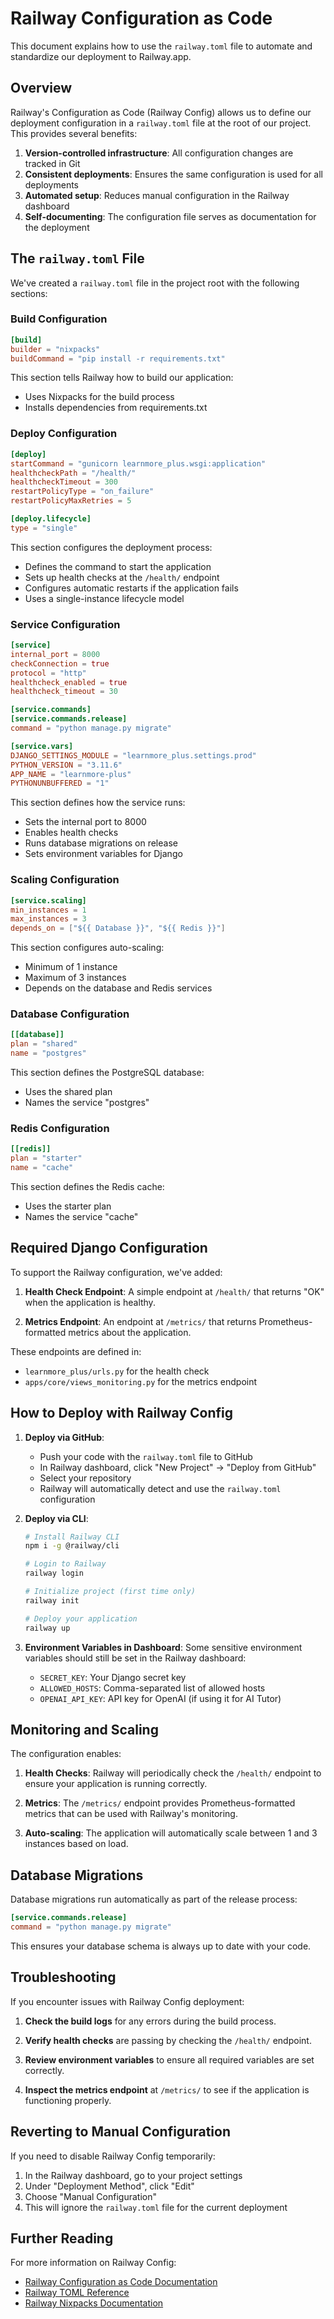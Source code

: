 # Railway Configuration as Code

This document explains how to use the `railway.toml` file to automate and standardize our deployment to Railway.app.

## Overview

Railway's Configuration as Code (Railway Config) allows us to define our deployment configuration in a `railway.toml` file at the root of our project. This provides several benefits:

1. **Version-controlled infrastructure**: All configuration changes are tracked in Git
2. **Consistent deployments**: Ensures the same configuration is used for all deployments
3. **Automated setup**: Reduces manual configuration in the Railway dashboard
4. **Self-documenting**: The configuration file serves as documentation for the deployment

## The `railway.toml` File

We've created a `railway.toml` file in the project root with the following sections:

### Build Configuration

```toml
[build]
builder = "nixpacks"
buildCommand = "pip install -r requirements.txt"
```

This section tells Railway how to build our application:
- Uses Nixpacks for the build process
- Installs dependencies from requirements.txt

### Deploy Configuration

```toml
[deploy]
startCommand = "gunicorn learnmore_plus.wsgi:application"
healthcheckPath = "/health/"
healthcheckTimeout = 300
restartPolicyType = "on_failure"
restartPolicyMaxRetries = 5

[deploy.lifecycle]
type = "single"
```

This section configures the deployment process:
- Defines the command to start the application
- Sets up health checks at the `/health/` endpoint
- Configures automatic restarts if the application fails
- Uses a single-instance lifecycle model

### Service Configuration

```toml
[service]
internal_port = 8000
checkConnection = true
protocol = "http"
healthcheck_enabled = true
healthcheck_timeout = 30

[service.commands]
[service.commands.release]
command = "python manage.py migrate"

[service.vars]
DJANGO_SETTINGS_MODULE = "learnmore_plus.settings.prod"
PYTHON_VERSION = "3.11.6"
APP_NAME = "learnmore-plus"
PYTHONUNBUFFERED = "1"
```

This section defines how the service runs:
- Sets the internal port to 8000
- Enables health checks
- Runs database migrations on release
- Sets environment variables for Django

### Scaling Configuration

```toml
[service.scaling]
min_instances = 1
max_instances = 3
depends_on = ["${{ Database }}", "${{ Redis }}"]
```

This section configures auto-scaling:
- Minimum of 1 instance
- Maximum of 3 instances
- Depends on the database and Redis services

### Database Configuration

```toml
[[database]]
plan = "shared"
name = "postgres"
```

This section defines the PostgreSQL database:
- Uses the shared plan
- Names the service "postgres"

### Redis Configuration

```toml
[[redis]]
plan = "starter"
name = "cache"
```

This section defines the Redis cache:
- Uses the starter plan
- Names the service "cache"

## Required Django Configuration

To support the Railway configuration, we've added:

1. **Health Check Endpoint**: A simple endpoint at `/health/` that returns "OK" when the application is healthy.

2. **Metrics Endpoint**: An endpoint at `/metrics/` that returns Prometheus-formatted metrics about the application.

These endpoints are defined in:
- `learnmore_plus/urls.py` for the health check
- `apps/core/views_monitoring.py` for the metrics endpoint

## How to Deploy with Railway Config

1. **Deploy via GitHub**:
   - Push your code with the `railway.toml` file to GitHub
   - In Railway dashboard, click "New Project" → "Deploy from GitHub"
   - Select your repository
   - Railway will automatically detect and use the `railway.toml` configuration

2. **Deploy via CLI**:
   ```bash
   # Install Railway CLI
   npm i -g @railway/cli

   # Login to Railway
   railway login

   # Initialize project (first time only)
   railway init

   # Deploy your application
   railway up
   ```

3. **Environment Variables in Dashboard**:
   Some sensitive environment variables should still be set in the Railway dashboard:
   - `SECRET_KEY`: Your Django secret key
   - `ALLOWED_HOSTS`: Comma-separated list of allowed hosts
   - `OPENAI_API_KEY`: API key for OpenAI (if using it for AI Tutor)

## Monitoring and Scaling

The configuration enables:

1. **Health Checks**: Railway will periodically check the `/health/` endpoint to ensure your application is running correctly.

2. **Metrics**: The `/metrics/` endpoint provides Prometheus-formatted metrics that can be used with Railway's monitoring.

3. **Auto-scaling**: The application will automatically scale between 1 and 3 instances based on load.

## Database Migrations

Database migrations run automatically as part of the release process:

```toml
[service.commands.release]
command = "python manage.py migrate"
```

This ensures your database schema is always up to date with your code.

## Troubleshooting

If you encounter issues with Railway Config deployment:

1. **Check the build logs** for any errors during the build process.

2. **Verify health checks** are passing by checking the `/health/` endpoint.

3. **Review environment variables** to ensure all required variables are set correctly.

4. **Inspect the metrics endpoint** at `/metrics/` to see if the application is functioning properly.

## Reverting to Manual Configuration

If you need to disable Railway Config temporarily:

1. In the Railway dashboard, go to your project settings
2. Under "Deployment Method", click "Edit"
3. Choose "Manual Configuration"
4. This will ignore the `railway.toml` file for the current deployment

## Further Reading

For more information on Railway Config:
- [Railway Configuration as Code Documentation](https://docs.railway.app/reference/config-as-code)
- [Railway TOML Reference](https://docs.railway.app/reference/config-as-code#configurable-settings)
- [Railway Nixpacks Documentation](https://docs.railway.app/guides/nixpacks)